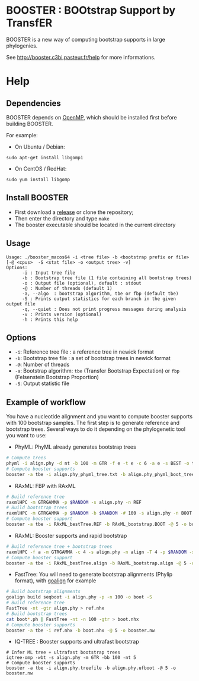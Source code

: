# BOOSTER : BOOtstrap Support by TransfER
BOOSTER is a new way of computing bootstrap supports in large phylogenies.

See http://booster.c3bi.pasteur.fr/help for more informations.

# Help

## Dependencies
BOOSTER depends on [OpenMP](https://fr.wikipedia.org/wiki/OpenMP), which should be installed first before building BOOSTER.

For example:
- On Ubuntu / Debian:
```
sudo apt-get install libgomp1
```
- On CentOS / RedHat:
```
sudo yum install libgomp
```

## Install BOOSTER

* First download a [release](https://github.com/fredericlemoine/booster/releases) or clone the repository;
* Then enter the directory and type `make`
* The booster executable should be located in the current directory

## Usage

```
Usage: ./booster_macos64 -i <tree file> -b <bootstrap prefix or file> [-@ <cpus>  -S <stat file> -o <output tree> -v]
Options:
      -i : Input tree file
      -b : Bootstrap tree file (1 file containing all bootstrap trees)
      -o : Output file (optional), default : stdout
      -@ : Number of threads (default 1)
      -a, --algo  : bootstrap algorithm, tbe or fbp (default tbe)
      -S : Prints output statistics for each branch in the given output file
      -q, --quiet : Does not print progress messages during analysis
      -v : Prints version (optional)
      -h : Prints this help
```

## Options
* `-i`: Reference tree file : a reference tree in newick format
* `-b`: Bootstrap tree file : a set of bootstrap trees in newick format
* `-@`: Number of threads
* `-a`: Bootstrap algorithm: `tbe` (Transfer Bootstrap Expectation) or `fbp` (Felsenstein Bootstrap Proportion)
* `-S`: Output statistic file

## Example of workflow

You have a nucleotide alignment and you want to compute booster supports with 100 bootstrap samples. The first step is to generate reference and bootstrap trees. Several ways to do it depending on the phylogenetic tool you want to use:

* PhyML: PhyML already generates bootstrap trees
```bash
# Compute trees
phyml -i align.phy -d nt -b 100 -m GTR -f e -t e -c 6 -a e -s BEST -o tlr 
# Compute booster supports
booster -a tbe -i align.phy_phyml_tree.txt -b align.phy_phyml_boot_trees.txt -@ 5 -o booster.nw
```

* RAxML: FBP with RAxML
```bash
# Build reference tree
raxmlHPC -m GTRGAMMA -p $RANDOM -s align.phy -n REF
# Build bootstrap trees
raxmlHPC -m GTRGAMMA -p $RANDOM -b $RANDOM -# 100 -s align.phy -n BOOT
# Compute booster support
booster -a tbe -i RAxML_bestTree.REF -b RAxML_bootstrap.BOOT -@ 5 -o booster.nw
```

* RAxML: Booster supports and rapid bootstrap
```bash
# Build reference tree + bootstrap trees
raxmlHPC -f a -m GTRGAMMA -c 4 -s align.phy -n align -T 4 -p $RANDOM -x $RANDOM -# 100
# Compute booster support
booster -a tbe -i RAxML_bestTree.align -b RAxML_bootstrap.align -@ 5 -o booster.nw
```

* FastTree: You will need to generate bootstrap alignments (Phylip format), with [goalign](https://github.com/fredericlemoine/goalign) for example
```bash
# Build bootstrap alignments
goalign build seqboot -i align.phy -p -n 100 -o boot -S
# Build reference tree
FastTree -nt -gtr align.phy > ref.nhx
# Build bootstrap trees
cat boot*.ph | FastTree -nt -n 100 -gtr > boot.nhx
# Compute booster supports
booster -a tbe -i ref.nhx -b boot.nhx -@ 5 -o booster.nw
```

* IQ-TREE : Booster supports and ultrafast bootstrap
```
# Infer ML tree + ultrafast bootstrap trees
iqtree-omp -wbt -s align.phy -m GTR -bb 100 -nt 5
# Compute booster supports
booster -a tbe -i align.phy.treefile -b align.phy.ufboot -@ 5 -o booster.nw
```
